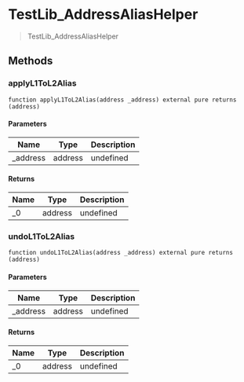 # TestLib_AddressAliasHelper



> TestLib_AddressAliasHelper





## Methods

### applyL1ToL2Alias

```solidity
function applyL1ToL2Alias(address _address) external pure returns (address)
```





#### Parameters

| Name | Type | Description |
|---|---|---|
| _address | address | undefined

#### Returns

| Name | Type | Description |
|---|---|---|
| _0 | address | undefined

### undoL1ToL2Alias

```solidity
function undoL1ToL2Alias(address _address) external pure returns (address)
```





#### Parameters

| Name | Type | Description |
|---|---|---|
| _address | address | undefined

#### Returns

| Name | Type | Description |
|---|---|---|
| _0 | address | undefined




